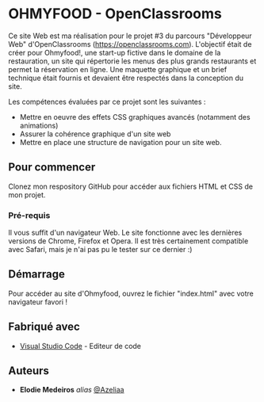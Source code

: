 # OHMYFOOD - OpenClassrooms 

Ce site Web est ma réalisation pour le projet #3 du parcours "Développeur Web" d'OpenClassrooms (https://openclassrooms.com).
L'objectif était de créer pour Ohmyfood!, une start-up fictive dans le domaine de la restauration, un site qui répertorie les menus des plus grands restaurants et permet la réservation en ligne. Une maquette graphique et un brief technique était fournis et devaient être respectés dans la conception du site.

Les compétences évaluées par ce projet sont les suivantes :
- Mettre en oeuvre des effets CSS graphiques avancés (notamment des animations)
- Assurer la cohérence graphique d'un site web
- Mettre en place une structure de navigation pour un site web.

## Pour commencer

Clonez mon respository GitHub pour accéder aux fichiers HTML et CSS de mon projet. 

### Pré-requis

Il vous suffit d'un navigateur Web. Le site fonctionne avec les dernières versions de Chrome, Firefox et Opera.
Il est très certainement compatible avec Safari, mais je n'ai pas pu le tester sur ce dernier :)

## Démarrage

Pour accéder au site d'Ohmyfood, ouvrez le fichier "index.html" avec votre navigateur favori !

## Fabriqué avec

* [Visual Studio Code](https://code.visualstudio.com/) - Editeur de code

## Auteurs

* **Elodie Medeiros** _alias_ [@Azeliaa](https://github.com/Azeliaa)



